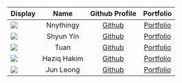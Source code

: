 
 Display                                            |    Name     |             Github Profile             | Portfolio 
----------------------------------------------------|:-----------:|:--------------------------------------:|:---------:
![](https://via.placeholder.com/100.png?text=Photo) |  Nnythingy  | [Github](https://github.com/Nnythingy) | [Portfolio](docs/team/johndoe.md)
![](https://via.placeholder.com/100.png?text=Photo) |  Shyun Yin  | [Github](https://github.com/Shyunyin)  | [Portfolio](docs/team/johndoe.md)
![](https://via.placeholder.com/100.png?text=Photo) |    Tuan     | [Github](https://github.com/tuan0369)  | [Portfolio](docs/team/johndoe.md)
![](https://via.placeholder.com/100.png?text=Photo) | Haziq Hakim |  [Github](https://github.com/LDerpy)   | [Portfolio](docs/team/johndoe.md)
![](https://via.placeholder.com/100.png?text=Photo) |  Jun Leong  | [Github](https://github.com/hjunleon)  | [Portfolio](docs/team/johndoe.md)

